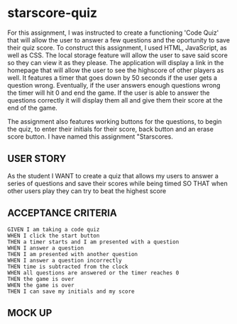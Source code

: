 # starscore-quiz

For this assignment, I was instructed to create a functioning 'Code Quiz' that will allow the user to answer a few questions and the oportunity to save their quiz score. To construct this assignment, I used HTML, JavaScript, as well as CSS. The local storage feature will allow the user to save said score so they can view it as they please. The application will display a link in the homepage that will allow the user to see the highscore of other players as well. It features a timer that goes down by 50 seconds if the user gets a question wrong. Eventually, if the user answers enough questions wrong the timer will hit 0 and end the game. If the user is able to answer the questions correctly it will display them all and give them their score at the end of the game. 

The assignment also features working buttons for the questions, to begin the quiz, to enter their initials for their score, back button and an erase score button. I have named this assignment "Starscores.


## USER STORY

As the student
I WANT to create a quiz that allows my users to answer a series of questions and save their scores while being timed 
SO THAT when other users play they can try to beat the highest score 


## ACCEPTANCE CRITERIA 

```
GIVEN I am taking a code quiz
WHEN I click the start button
THEN a timer starts and I am presented with a question
WHEN I answer a question
THEN I am presented with another question
WHEN I answer a question incorrectly
THEN time is subtracted from the clock
WHEN all questions are answered or the timer reaches 0
THEN the game is over
WHEN the game is over
THEN I can save my initials and my score
```


## MOCK UP 
